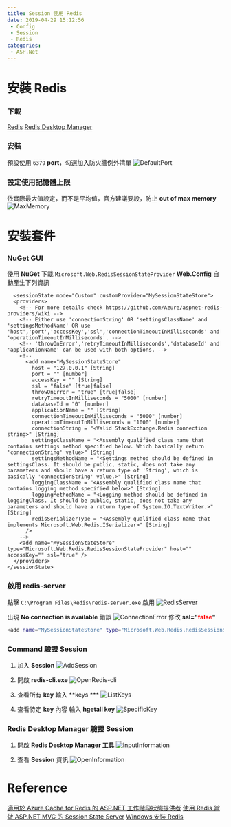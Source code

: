 ```yaml
---
title: Session 使用 Redis
date: 2019-04-29 15:12:56
 - Config
 - Session
 - Redis
categories: 
 - ASP.Net
---
```


# 安裝 Redis
### 下載
[Redis](https://github.com/MicrosoftArchive/redis/releases/download/win-3.0.504/Redis-x64-3.0.504.msi)
[Redis Desktop Manager](https://sourceforge.net/projects/redis-desktop-manager.mirror/files/0.8.8/redis-desktop-manager-0.8.8.384.exe/download)

### 安裝
預設使用 `6379` **port**，勾選加入防火牆例外清單
![DefaultPort](1.png)

### 設定使用記憶體上限
依實際最大值設定，而不是平均值，官方建議要設，防止 **out of max memory**
![MaxMemory](2.png)

# 安裝套件
### NuGet GUI
使用 **NuGet** 下載 `Microsoft.Web.RedisSessionStateProvider`
**Web.Config** 自動產生下列資訊

      <sessionState mode="Custom" customProvider="MySessionStateStore">
      <providers>
        <!-- For more details check https://github.com/Azure/aspnet-redis-providers/wiki -->
        <!-- Either use 'connectionString' OR 'settingsClassName' and 'settingsMethodName' OR use 'host','port','accessKey','ssl','connectionTimeoutInMilliseconds' and 'operationTimeoutInMilliseconds'. -->
        <!-- 'throwOnError','retryTimeoutInMilliseconds','databaseId' and 'applicationName' can be used with both options. -->
        <!--
          <add name="MySessionStateStore" 
            host = "127.0.0.1" [String]
            port = "" [number]
            accessKey = "" [String]
            ssl = "false" [true|false]
            throwOnError = "true" [true|false]
            retryTimeoutInMilliseconds = "5000" [number]
            databaseId = "0" [number]
            applicationName = "" [String]
            connectionTimeoutInMilliseconds = "5000" [number]
            operationTimeoutInMilliseconds = "1000" [number]
            connectionString = "<Valid StackExchange.Redis connection string>" [String]
            settingsClassName = "<Assembly qualified class name that contains settings method specified below. Which basically return 'connectionString' value>" [String]
            settingsMethodName = "<Settings method should be defined in settingsClass. It should be public, static, does not take any parameters and should have a return type of 'String', which is basically 'connectionString' value.>" [String]
            loggingClassName = "<Assembly qualified class name that contains logging method specified below>" [String]
            loggingMethodName = "<Logging method should be defined in loggingClass. It should be public, static, does not take any parameters and should have a return type of System.IO.TextWriter.>" [String]
            redisSerializerType = "<Assembly qualified class name that implements Microsoft.Web.Redis.ISerializer>" [String]
          />
        -->
        <add name="MySessionStateStore" type="Microsoft.Web.Redis.RedisSessionStateProvider" host="" accessKey="" ssl="true" />
      </providers>
    </sessionState>

### 啟用 redis-server
點擊 `C:\Program Files\Redis\redis-server.exe` 啟用
![RedisServer](3.png)

出現 **No connection is available** 錯誤
![ConnectionError](4.png)
修改 **ssl="<font color="red">false</font>"**
~~~ bash
<add name="MySessionStateStore" type="Microsoft.Web.Redis.RedisSessionStateProvider" host="" accessKey="" ssl="false" />
~~~

### Command 驗證 Session
1. 加入 **Session**
![AddSession](5.png)

2. 開啟 **redis-cli.exe**
![OpenRedis-cli](6.png)

3. 查看所有 **key**
輸入 **keys ***
![ListKeys](7.png)

4. 查看特定 **key** 內容
輸入 **hgetall key**
![SpecificKey](8.png)

### Redis Desktop Manager 驗證 Session
1. 開啟 **Redis Desktop Manager 工具**
![InputInformation](9.png)

2. 查看 **Session** 資訊
![OpenInformation](10.png)

# Reference
[適用於 Azure Cache for Redis 的 ASP.NET 工作階段狀態提供者](https://docs.microsoft.com/zh-tw/azure/azure-cache-for-redis/cache-aspnet-session-state-provider)
[使用 Redis 當做 ASP.NET MVC 的 Session State Server](https://blog.yowko.com/redis-aspnet-mvc-session-state-server/)
[Windows 安裝 Redis](https://dotblogs.com.tw/zackmyself/2017/04/27/005621)